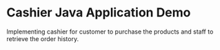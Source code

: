 # Cashier Java Application Demo

Implementing cashier for customer to purchase the products and staff to retrieve the order history.
